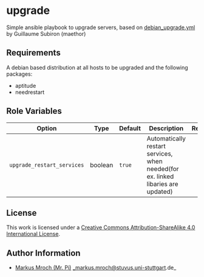 # upgrade

Simple ansible playbook to upgrade servers, based on [debian_upgrade.yml](https://gist.github.com/maethor/380676f6b1cec8cc7439) by Guillaume Subiron (maethor)


## Requirements

A debian based distribution at all hosts to be upgraded and the following packages:
 * aptitude
 * needrestart

## Role Variables

| Option                     | Type    | Default | Description                                                                      | Required |
|----------------------------|---------|---------|----------------------------------------------------------------------------------|:--------:|
| `upgrade_restart_services` | boolean | `true`  | Automatically restart services, when needed(for ex. linked libaries are updated) |     N    |

## License

This work is licensed under a [Creative Commons Attribution-ShareAlike 4.0 International License](http://creativecommons.org/licenses/by-sa/4.0/).


## Author Information

* [Markus Mroch (Mr. Pi)](https://github.com/Mr-Pi) _markus.mroch@stuvus.uni-stuttgart.de_
